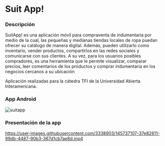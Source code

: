 # Suit App! 

### Descripción
SuitApp! es una aplicación móvil para compraventa de indumentaria por medio de la cual, las pequeñas y medianas tiendas locales de ropa puedan ofrecer su catálogo de manera digital. Además, pueden utilizarlo como inventario, vender productos, compartirlos en las redes sociales y comunicarse con sus clientes. A su vez, para los usuarios posibles compradores, es una herramienta que le permite visualizar, comparar precios, leer comentarios de los productos y comprar indumentaria en los negocios cercanos a su ubicación

Aplicación realizadas para la cátedra TFI de la Universidad Abierta Interamericana.


### App Android

![suitapp](https://user-images.githubusercontent.com/3338903/142914529-4275cbc8-4620-4c02-9863-804fc043a540.PNG)

### Presentación de la app

https://user-images.githubusercontent.com/3338903/145737107-37e82611-99db-4487-90b3-367d1cb7ae8d.mp4

